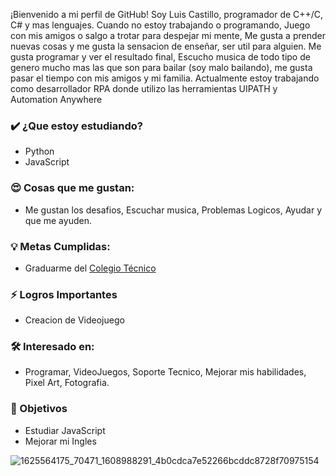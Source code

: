 ¡Bienvenido a mi perfil de GitHub! Soy Luis Castillo, programador de C++/C, C# y mas lenguajes. Cuando no estoy trabajando o programando, Juego con mis amigos o salgo a trotar para despejar mi mente, Me gusta a prender nuevas cosas y me gusta la sensacion de enseñar, ser util para alguien. Me gusta programar y ver el resultado final, Escucho musica de todo tipo de genero mucho mas las que son para bailar (soy malo bailando), me gusta pasar el tiempo con mis amigos y mi familia.
Actualmente estoy trabajando como desarrollador RPA donde utilizo las herramientas UIPATH y Automation Anywhere

### ✔️ ¿Que estoy estudiando?
- Python
- JavaScript

### 😍 Cosas que me gustan:
- Me gustan los desafios, Escuchar musica, Problemas Logicos, Ayudar y que me ayuden.

### 💡 Metas Cumplidas:
- Graduarme del <A HREF="http://www.tecnica35.com.ar"> Colegio Técnico </A> 

### ⚡ Logros Importantes
- Creacion de Videojuego

### 🛠 Interesado en:
- Programar, VideoJuegos, Soporte Tecnico, Mejorar mis habilidades, Pixel Art, Fotografia.

### 🎯 Objetivos
- Estudiar JavaScript
- Mejorar mi Ingles

![1625564175_70471_1608988291_4b0cdca7e52266bcddc8728f70975154](https://user-images.githubusercontent.com/90658639/133524837-90ac52c6-8a52-41b1-9bd2-d9e6e8914738.gif)


<!--
**LsfrCastillo/LsfrCastillo** is a ✨ _special_ ✨ repository because its `README.md` (this file) appears on your GitHub profile.

Here are some ideas to get you started:

- 🔭 I’m currently working on ...
- 🌱 I’m currently learning ...
- 👯 I’m looking to collaborate on ...
- 🤔 I’m looking for help with ...
- 💬 Ask me about ...
- 📫 How to reach me: ...
- 😄 Pronouns: ...
- ⚡ Fun fact: ...
-->
